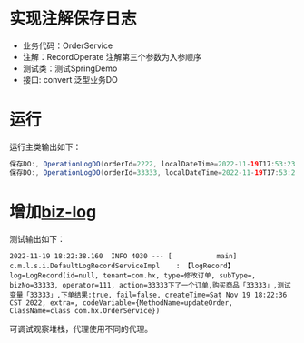 # 实现注解保存日志
* 业务代码：OrderService
* 注解：RecordOperate 注解第三个参数为入参顺序
* 测试类：测试SpringDemo
* 接口: convert 泛型业务DO
# 运行
运行主类输出如下：
```java
保存DO:, OperationLogDO(orderId=2222, localDateTime=2022-11-19T17:53:23.499, desc=保存订单)
保存DO:, OperationLogDO(orderId=33333, localDateTime=2022-11-19T17:53:23.499, desc=修改订单)
```
# 增加[biz-log](https://github.com/mouzt/mzt-biz-log)
测试输出如下：
```shell
2022-11-19 18:22:38.160  INFO 4030 --- [           main] c.m.l.s.i.DefaultLogRecordServiceImpl    : 【logRecord】log=LogRecord(id=null, tenant=com.hx, type=修改订单, subType=, bizNo=33333, operator=111, action=33333下了一个订单,购买商品「33333」,测试变量「33333」,下单结果:true, fail=false, createTime=Sat Nov 19 18:22:36 CST 2022, extra=, codeVariable={MethodName=updateOrder, ClassName=class com.hx.OrderService})
```
可调试观察堆栈，代理使用不同的代理。